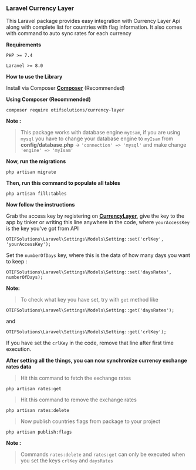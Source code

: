 ### Laravel Currency Layer

This Laravel package provides easy integration with Currency Layer Api along with complete list for countries with flag information. It also comes with command to auto sync rates for each currency 

__Requirements__

```PHP >= 7.4``` 

```Laravel >= 8.0```

__How to use the Library__

Install via Composer **[Composer](https://getcomposer.org/download)** (Recommended)

__Using Composer (Recommended)__

```
composer require otifsolutions/currency-layer
```

**Note :**

> This package works with database engine `myIsam`, if you are using `mysql` you have to change your database engine to `myIsam` from <b>config/database.php</b> -> `'connection' => 'mysql'` and make change `'engine' => 'myIsam'`

__Now, run the migrations__

```
php artisan migrate
```

__Then, run this command to populate all tables__

```
php artisan fill:tables
```

__Now follow the instructions__

Grab the access key by registering on **[CurrencyLayer](https://currencylayer.com)**, give the key to the app by tinker or writing this line anywhere in the code, where `yourAccessKey` is the key you've got from API

```
OTIFSolutions\Laravel\Settings\Models\Setting::set('crlKey', 'yourAccessKey');
```

Set the `numberOfDays` key, where this is the data of how many days you want to keep :

```
OTIFSolutions\Laravel\Settings\Models\Setting::set('daysRates', numberOfDays);
```

**Note:**

> To check what key you have set, try with `get` method like

```
OTIFSolutions\Laravel\Settings\Models\Setting::get('daysRates');
```

and

```
OTIFSolutions\Laravel\Settings\Models\Setting::get('crlKey');
```

If you have set the `crlKey` in the code, remove that line after first time execution.

__After setting all the things, you can now synchronize currency exchange rates data__

> Hit this command to fetch the exchange rates

```
php artisan rates:get
```

> Hit this command to remove the exchange rates
```
php artisan rates:delete
```

> Now publish countries flags from package to your project
```
php artisan publish:flags
```

**Note :**

> Commands `rates:delete` and `rates:get` can only be executed when you set the keys `crlKey` and `daysRates`